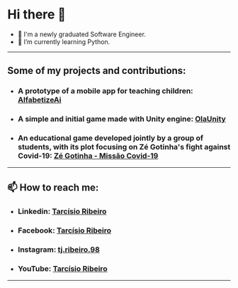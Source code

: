 # Hi there 👋

- 🔭 I'm a newly graduated Software Engineer.
- 🌱 I’m currently learning Python.

---
## Some of my projects and contributions:

- ### **A prototype of a mobile app for teaching children:** [AlfabetizeAi](https://github.com/tarcisioribeiro/APEDC)
- ### **A simple and initial game made with Unity engine**: [OlaUnity](https://github.com/tarcisioribeiro/OlaUnity) 
- ### **An educational game developed jointly by a group of students, with its plot focusing on Zé Gotinha's fight against Covid-19:** [Zé Gotinha - Missão Covid-19](https://github.com/elyprado/JogoZeGotinhaUniFACEF)
---
## 📫 How to reach me:

 * ### **Linkedin**: [Tarcísio Ribeiro](https://www.linkedin.com/in/tarcisio-ribeiro-a3b099196/)
 * ### **Facebook**: [Tarcísio Ribeiro](https://www.facebook.com/tarcisio.ribeiro.1840)
 * ### **Instagram**: [tj.ribeiro.98](https://www.instagram.com/tj.ribeiro.98/)
 * ### **YouTube**: [Tarcísio Ribeiro](https://www.youtube.com/channel/UCcgti2Nb-xCb6ZAwziXt_4g)
---
